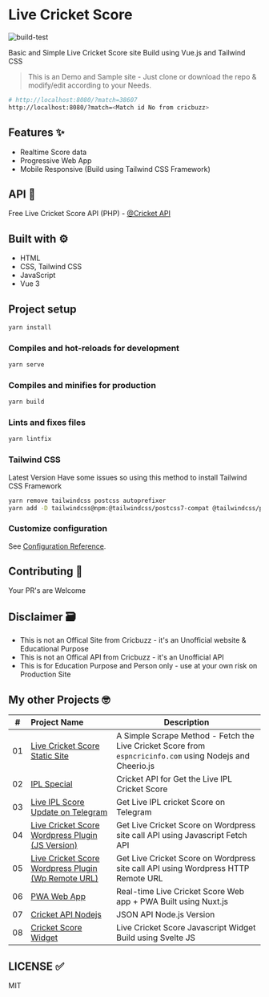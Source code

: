 # Live Cricket Score

![build-test](https://github.com/mskian/vue-cricket-score/workflows/build-test/badge.svg)  

Basic and Simple Live Cricket Score site Build using Vue.js and Tailwind CSS

> This is an Demo and Sample site - Just clone or download the repo & modify/edit according to your Needs.

```sh
# http://localhost:8080/?match=38607
http://localhost:8080/?match=<Match id No from cricbuzz>
```

## Features ✨

- Realtime Score data
- Progressive Web App
- Mobile Responsive (Build using Tailwind CSS Framework)

## API 🍘

Free Live Cricket Score API (PHP) - [@Cricket API](https://github.com/mskian/cricket-api)

## Built with ⚙

- HTML
- CSS, Tailwind CSS
- JavaScript
- Vue 3

## Project setup

```sh
yarn install
```

### Compiles and hot-reloads for development

```sh
yarn serve
```

### Compiles and minifies for production

```sh
yarn build
```

### Lints and fixes files

```sh
yarn lintfix
```

### Tailwind CSS

Latest Version Have some issues so using this method to install Tailwind CSS Framework

```sh
yarn remove tailwindcss postcss autoprefixer
yarn add -D tailwindcss@npm:@tailwindcss/postcss7-compat @tailwindcss/postcss7-compat postcss@^7 autoprefixer@^9
```

### Customize configuration

See [Configuration Reference](https://cli.vuejs.org/config/).

## Contributing 🙌

Your PR's are Welcome

## Disclaimer 🗃

- This is not an Offical Site from Cricbuzz - it's an Unofficial website & Educational Purpose
- This is not an Offical API from Cricbuzz - it's an Unofficial API
- This is for Education Purpose and Person only - use at your own risk on Production Site

## My other Projects 🤓

| # | Project Name | Description |
|---|:------|-------------|
| 01 | [Live Cricket Score Static Site](https://github.com/mskian/livescore) | A Simple Scrape Method - Fetch the Live Cricket Score from `espncricinfo.com` using Nodejs and Cheerio.js |
| 02 | [IPL Special](https://github.com/mskian/iplscore) | Cricket API for Get the Live IPL Cricket Score |
| 03 | [Live IPL Score Update on Telegram](https://github.com/mskian/score-update) | Get Live IPL cricket Score on Telegram  |
| 04 | [Live Cricket Score Wordpress Plugin (JS Version)](https://github.com/mskian/hello-cricket) | Get Live Cricket Score on Wordpress site call API using Javascript Fetch API |
| 05 | [Live Cricket Score Wordpress Plugin (Wp Remote URL)](https://github.com/mskian/san-cricket) | Get Live Cricket Score on Wordpress site call API using Wordpress HTTP Remote URL |  
| 06 | [PWA Web App](https://github.com/mskian/vue-cricket) | Real-time Live Cricket Score Web app + PWA Built using Nuxt.js |  
| 07 | [Cricket API Nodejs](https://github.com/mskian/cricket-api-nodejs) | JSON API Node.js Version |  
| 08 | [Cricket Score Widget](https://github.com/mskian/cricket-score-widget) | Live Cricket Score Javascript Widget Build using Svelte JS |

## LICENSE ✅

MIT
